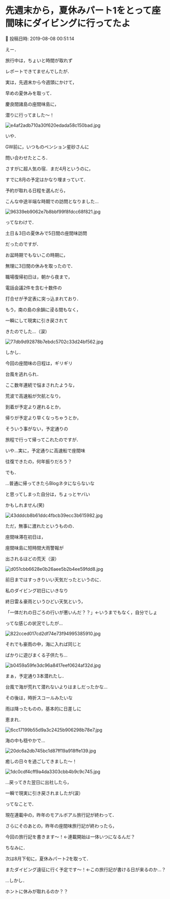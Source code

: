 # 先週末から，夏休みパート1をとって座間味にダイビングに行ってたよ

📅 投稿日時: 2019-08-08 00:51:14

えー．


旅行中は，ちょいと時間が取れず


レポートできてませんでしたが．





実は，先週末から今週頭にかけて，


早めの夏休みを取って．


慶良間諸島の座間味島に，


潜りに行ってました～！




![e4af2adb710a30f620edada58c150bad.jpg](images/e4af2adb710a30f620edada58c150bad.jpg)







いや．


GW前に，いつものペンション星砂さんに


問い合わせたところ．


さすがに超人気の宿．まだ4月というのに，


すでに8月の予定はかなり埋まっていて．


予約が取れる日程を選んだら，


こんな中途半端な時期での訪問となりました…




![96339eb9062e7b8bbf99f8fdcc68f821.jpg](images/96339eb9062e7b8bbf99f8fdcc68f821.jpg)







ってなわけで．


土日＆3日の夏休みで5日間の座間味訪問


だったのですが．


お盆時期でもないこの時期に，


無理に3日間の休みを取ったので．


職場復帰初日は，朝から夜まで，


電話会議2件を含む十数件の


打合せが予定表に突っ込まれており．


もう，南の島の余韻に浸る間もなく，


一瞬にして現実に引き戻されて


きたのでした…（涙）




![77db9d92878b7ebdc5702c33d24bf562.jpg](images/77db9d92878b7ebdc5702c33d24bf562.jpg)







しかし．


今回の座間味の日程は，ギリギリ


台風を逃れられ．


ここ数年連続で悩まされたような，


荒波で高速船が欠航となり，


到着が予定より遅れるとか，


帰りが予定より早くなっちゃうとか，


そういう事がない，予定通りの


旅程で行って帰ってこれたのですが．


いや…実に，予定通りに高速船で座間味


往復できたの，何年振りだろう？





でも．


…普通に帰ってきたらBlogネタにならないな


と思ってしまった自分は，ちょっとヤバい


かもしれません(笑)




![43dddcb8b61ddc4fbcb39ecc3b615982.jpg](images/43dddcb8b61ddc4fbcb39ecc3b615982.jpg)







ただ，無事に渡れたというものの．


座間味滞在初日は，


座間味島に短時間大雨警報が


出されるほどの荒天（涙）




![d051cbb6628e0b26aee5b2b4ee59fdd8.jpg](images/d051cbb6628e0b26aee5b2b4ee59fdd8.jpg)




前日まではすっきりいい天気だったというのに．


私のダイビング初日にいきなり


終日雷＆豪雨というひどい天気という，


「一体だれの日ごろの行いが悪いんだ？？」←いうまでもなく，自分でしょ


ってな感じの状況でしたが…




![822cced017cd2df74e73f94995385910.jpg](images/822cced017cd2df74e73f94995385910.jpg)




それでも豪雨の中，海に入れば同じと


ばかりに遊びまくる子供たち…




![b0459a59fe3dc96a8417eef0624af32d.jpg](images/b0459a59fe3dc96a8417eef0624af32d.jpg)




まぁ，予定通り3本潜れたし．


台風で海が荒れて潜れないよりはましだったかな…





その後は，時折スコールみたいな


雨は降ったものの，基本的に日差しに


恵まれ．




![6cc17199b55d9a3c2425b906298b78e7.jpg](images/6cc17199b55d9a3c2425b906298b78e7.jpg)




海の中も穏やかで…




![20dc6a2db745bc1d87ff19a918ffe139.jpg](images/20dc6a2db745bc1d87ff19a918ffe139.jpg)




癒しの日々を過ごしてきました～！




![1dc0cdf4cff9a4da3303cbb4b9c9c745.jpg](images/1dc0cdf4cff9a4da3303cbb4b9c9c745.jpg)




…戻ってきた翌日に出社したら，


一瞬で現実に引き戻されましたが(涙）





ってなことで．


現在連載中の，昨年のモアルボアル旅行記が終わって．


さらにそのあとの，昨年の座間味旅行記が終わったら，


今回の旅行記を書きます～！←連載開始は一体いつになるんだ？





ちなみに．


次は8月下旬に，夏休みパート2を取って．


またダイビング遠征に行く予定です～！←この旅行記が書ける日が来るのか…？





…しかし．


ホントに休みが取れるのか？？
